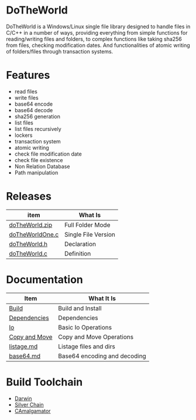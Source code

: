 # DoTheWorld
DoTheWorld is a Windows/Linux single file library designed to handle files in C/C++ in a number of ways, providing everything from simple functions for reading/writing files and folders, to complex functions like taking sha256 from files, checking modification dates. And functionalities of atomic writing of folders/files through transaction systems.

# Features
 - read files
 - write files
 - base64 encode
 - base64 decode
 - sha256 generation
 - list files 
 - list files recursively 
 - lockers 
 - transaction system
 - atomic writing
 - check file modification date
 - check file existence
 - Non Relation Database
 - Path manipulation


# Releases

| item          | What Is |
|-------        |-----------|
| [doTheWorld.zip](https://github.com/OUIsolutions/DoTheWorld/releases/download/9.0.001/doTheWorld.zip)| Full Folder Mode  |
| [doTheWorldOne.c](https://github.com/OUIsolutions/DoTheWorld/releases/download/9.0.001/doTheWorldOne.c)| Single File Version|
| [doTheWorld.h](https://github.com/OUIsolutions/DoTheWorld/releases/download/9.0.001/doTheWorld.h)|Declaration |
| [doTheWorld.c](https://github.com/OUIsolutions/DoTheWorld/releases/download/9.0.001/doTheWorld.c)|Definition |



# Documentation

| Item          | What It Is |
|-------        |-----------|
| [Build](/docs/build_and_install.md)|Build and Install |
| [Dependencies](/docs/dependencies.md)|Dependencies |
| [Io](/docs/io.md)|Basic Io Operations |
| [Copy and Move](/docs/copy_and_move.md)|Copy and Move Operations |
| [listage.md](/docs/listage.md)|Listage files and dirs |
| [base64.md](/docs/base64.md)|Base64 encoding and decoding |


# Build Toolchain

* [Darwin](https://github.com/OUIsolutions/Darwin)
* [Silver Chain](https://github.com/OUIsolutions/SilverChain)
* [CAmalgamator](https://github.com/OUIsolutions/CAmalgamator)
